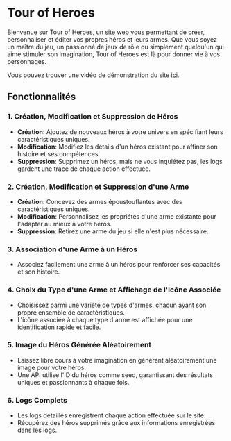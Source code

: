 # Tour of Heroes

Bienvenue sur Tour of Heroes, un site web vous permettant de créer, personnaliser et éditer vos propres héros et leurs armes. Que vous soyez un maître du jeu, un passionné de jeux de rôle ou simplement quelqu'un qui aime stimuler son imagination, Tour of Heroes est là pour donner vie à vos personnages.

Vous pouvez trouver une vidéo de démonstration du site [ici](assets/preview.mp4).

## Fonctionnalités

### 1. Création, Modification et Suppression de Héros

- **Création**: Ajoutez de nouveaux héros à votre univers en spécifiant leurs caractéristiques uniques.
- **Modification**: Modifiez les détails d'un héros existant pour affiner son histoire et ses compétences.
- **Suppression**: Supprimez un héros, mais ne vous inquiétez pas, les logs gardent une trace de chaque action effectuée.

### 2. Création, Modification et Suppression d'une Arme

- **Création**: Concevez des armes époustouflantes avec des caractéristiques uniques.
- **Modification**: Personnalisez les propriétés d'une arme existante pour l'adapter au mieux à votre héros.
- **Suppression**: Retirez une arme du jeu si elle n'est plus nécessaire.

### 3. Association d'une Arme à un Héros

- Associez facilement une arme à un héros pour renforcer ses capacités et son histoire.

### 4. Choix du Type d'une Arme et Affichage de l'icône Associée

- Choisissez parmi une variété de types d'armes, chacun ayant son propre ensemble de caractéristiques.
- L'icône associée à chaque type d'arme est affichée pour une identification rapide et facile.

### 5. Image du Héros Générée Aléatoirement

- Laissez libre cours à votre imagination en générant aléatoirement une image pour votre héros.
- Une API utilise l'ID du héros comme seed, garantissant des résultats uniques et passionnants à chaque fois.

### 6. Logs Complets

- Les logs détaillés enregistrent chaque action effectuée sur le site.
- Récupérez des héros supprimés grâce aux informations enregistrées dans les logs.
